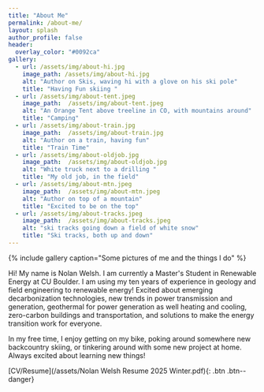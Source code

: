 ```yaml
---
title: "About Me"
permalink: /about-me/
layout: splash
author_profile: false
header:
  overlay_color: "#0092ca"
gallery:
  - url: /assets/img/about-hi.jpg
    image_path: /assets/img/about-hi.jpg
    alt: "Author on Skis, waving hi with a glove on his ski pole"
    title: "Having Fun skiing "
  - url: /assets/img/about-tent.jpeg
    image_path:  /assets/img/about-tent.jpeg
    alt: "An Orange Tent above treeline in CO, with mountains around"
    title: "Camping"
  - url: /assets/img/about-train.jpg
    image_path:  /assets/img/about-train.jpg
    alt: "Author on a train, having fun"
    title: "Train Time"
  - url: /assets/img/about-oldjob.jpg
    image_path:  /assets/img/about-oldjob.jpg
    alt: "White truck next to a drilling "
    title: "My old job, in the field"
  - url: /assets/img/about-mtn.jpeg
    image_path:  /assets/img/about-mtn.jpeg
    alt: "Author on top of a mountain"
    title: "Excited to be on the top"
  - url: /assets/img/about-tracks.jpeg
    image_path:  /assets/img/about-tracks.jpeg
    alt: "ski tracks going down a field of white snow"
    title: "Ski tracks, both up and down"
---
```



{% include gallery caption="Some pictures of me and the things I do" %}



Hi! My name is Nolan Welsh.  I am currently a Master's Student in Renewable Energy at CU Boulder. I am using my ten years of experience in geology and field engineering to renewable energy! Excited about emerging decarbonization technologies, new trends in power transmission and generation, geothermal for power generation as well heating and cooling, zero-carbon buildings and transportation, and solutions to make the energy transition work for everyone.

In my free time, I enjoy getting on my bike, poking around somewhere new backcountry skiing, or tinkering around with some new project at home. Always excited about learning new things!

[CV/Resume](/assets/Nolan Welsh Resume 2025 Winter.pdf){: .btn .btn--danger}